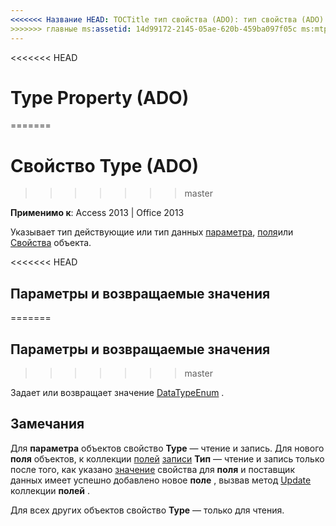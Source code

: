 ```yaml
---
<<<<<<< Название HEAD: TOCTitle тип свойства (ADO): тип свойства (ADO) === название: введите свойство (ADO) TOCTitle: введите свойство (ADO)
>>>>>>> главные ms:assetid: 14d99172-2145-05ae-620b-459ba097f05c ms:mtpsurl: https://msdn.microsoft.com/library/JJ248914(v=office.15) ms:contentKeyID: 48543397 ms.date: 09/18/2015 mtps_version: v=office.15
---
```


<<<<<<< HEAD
# <a name="type-property-ado"></a>Type Property (ADO)
=======
# <a name="type-property-ado"></a>Свойство Type (ADO)
>>>>>>> master


**Применимо к**: Access 2013 | Office 2013

Указывает тип действующие или тип данных [параметра](parameter-object-ado.md), [поля](field-object-ado.md)или [Свойства](property-object-ado.md) объекта.

<<<<<<< HEAD
## <a name="settings-and-return-values"></a>Параметры и возвращаемые значения
=======
## <a name="settings-and-return-values"></a>Параметры и возвращаемые значения
>>>>>>> master

Задает или возвращает значение [DataTypeEnum](datatypeenum.md) .

## <a name="remarks"></a>Замечания

Для **параметра** объектов свойство **Type** — чтение и запись. Для нового **поля** объектов, к коллекции [полей](fields-collection-ado.md) [записи](record-object-ado.md) **Тип** — чтение и запись только после того, как указано [значение](value-property-ado.md) свойства для **поля** и поставщик данных имеет успешно добавлено новое **поле** , вызвав метод [Update](update-method-ado.md) коллекции **полей** .

Для всех других объектов свойство **Type** — только для чтения.

